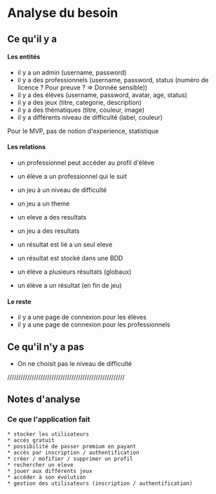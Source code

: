 # Analyse du besoin

## Ce qu'il y a 

#### Les entités

- il y a un admin (username, password)
- il y a des professionnels (username, password, status (numéro de licence ? Pour preuve ? => Donnée sensible))
- il y a des élèves (username, password, avatar, age, status)
- il y a des jeux (titre, categorie, description)
- il y a des thématiques (titre, couleur, image)
- il y a différents niveau de difficulté (label, couleur)

Pour le MVP, pas de notion d'experience, statistique
<!-- - il y a des résultats en fin de jeu (points)
- il y a des résultats globaux (note)
- il y a de l'expérience (temps, score) -->

#### Les relations 

- un professionnel peut accéder au profil d'élève
- un élève a un professionnel qui le suit
- un jeu à un niveau de difficulté
- un jeu a un theme
- un eleve a des resultats
- un jeu a des resultats


- un résultat est lié a un seul eleve
- un résultat est stocké dans une BDD
- un élève a plusieurs résultats (globaux)
- un élève a un résultat (en fin de jeu)

#### Le reste 

- il y a une page de connexion pour les élèves
- il y a une page de connexion pour les professionnels


## Ce qu'il n'y a pas

- On ne choisit pas le niveau de difficulté

/////////////////////////////////////////////////////

## Notes d'analyse

### Ce que l'application fait 

    * stocker les utilisateurs
    * accés gratuit
    * possibilité de passer premium en payant
    * accès par inscription / authentification
    * créer / mofifier / supprimer un profil
    * rechercher un eleve
    * jouer aux différents jeux 
    * accéder à son évolution
    * gestion des utilisateurs (inscription / authentification)